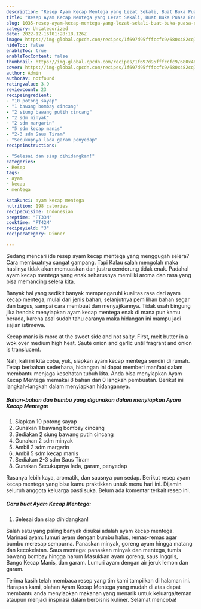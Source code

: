 ```yaml
---
description: "Resep Ayam Kecap Mentega yang Lezat Sekali, Buat Buka Puasa Enak Banget"
title: "Resep Ayam Kecap Mentega yang Lezat Sekali, Buat Buka Puasa Enak Banget"
slug: 1035-resep-ayam-kecap-mentega-yang-lezat-sekali-buat-buka-puasa-enak-banget
category: Uncategorized
date: 2022-12-16T01:28:18.126Z
image: https://img-global.cpcdn.com/recipes/1f697d95fffccfc9/680x482cq70/ayam-kecap-mentega-foto-resep-utama.jpg
hideToc: false
enableToc: true
enableTocContent: false
thumbnail: https://img-global.cpcdn.com/recipes/1f697d95fffccfc9/680x482cq70/ayam-kecap-mentega-foto-resep-utama.jpg
cover: https://img-global.cpcdn.com/recipes/1f697d95fffccfc9/680x482cq70/ayam-kecap-mentega-foto-resep-utama.jpg
author: Admin
authorAv: notfound
ratingvalue: 3.9
reviewcount: 23
recipeingredient:
- "10 potong sayap"
- "1 bawang bombay cincang"
- "2 siung bawang putih cincang"
- "2 sdm minyak"
- "2 sdm margarin"
- "5 sdm kecap manis"
- "2-3 sdm Saus Tiram"
- "Secukupnya lada garam penyedap"
recipeinstructions:

- "Selesai dan siap dihidangkan!"
categories:
- Resep
tags:
- ayam
- kecap
- mentega

katakunci: ayam kecap mentega 
nutrition: 198 calories
recipecuisine: Indonesian
preptime: "PT33M"
cooktime: "PT42M"
recipeyield: "3"
recipecategory: Dinner

---
```



Sedang mencari ide resep ayam kecap mentega yang menggugah selera? Cara membuatnya sangat gampang. Tapi Kalau salah mengolah maka hasilnya tidak akan memuaskan dan justru cenderung tidak enak. Padahal ayam kecap mentega yang enak seharusnya memiliki aroma dan rasa yang bisa memancing selera kita.


Banyak hal yang sedikit banyak mempengaruhi kualitas rasa dari ayam kecap mentega, mulai dari jenis bahan, selanjutnya pemilihan bahan segar dan bagus, sampai cara membuat dan menyajikannya. Tidak usah bingung jika hendak menyiapkan ayam kecap mentega enak di mana pun kamu berada, karena asal sudah tahu caranya maka hidangan ini mampu jadi sajian istimewa.

Kecap manis is more at the sweet side and not salty. First, melt butter in a wok over medium high heat. Sauté onion and garlic until fragrant and onion is translucent.


Nah, kali ini kita coba, yuk, siapkan ayam kecap mentega sendiri di rumah. Tetap berbahan sederhana, hidangan ini dapat memberi manfaat dalam membantu menjaga kesehatan tubuh kita. Anda bisa menyiapkan Ayam Kecap Mentega memakai 8 bahan dan 0 langkah pembuatan. Berikut ini langkah-langkah dalam menyiapkan hidangannya.

<!--inarticleads1-->

##### Bahan-bahan dan bumbu yang digunakan dalam menyiapkan Ayam Kecap Mentega:

1. Siapkan 10 potong sayap
1. Gunakan 1 bawang bombay cincang
1. Sediakan 2 siung bawang putih cincang
1. Gunakan 2 sdm minyak
1. Ambil 2 sdm margarin
1. Ambil 5 sdm kecap manis
1. Sediakan 2-3 sdm Saus Tiram
1. Gunakan Secukupnya lada, garam, penyedap


Rasanya lebih kaya, aromatik, dan sausnya pun sedap. Berikut resep ayam kecap mentega yang bisa kamu praktikkan untuk menu hari ini. Dijamin seluruh anggota keluarga pasti suka. Belum ada komentar terkait resep ini. 

<!--inarticleads2-->

##### Cara buat Ayam Kecap Mentega:


1. Selesai dan siap dihidangkan!

Salah satu yang paling banyak disukai adalah ayam kecap mentega. Marinasi ayam: lumuri ayam dengan bumbu halus, remas-remas agar bumbu meresap sempurna. Panaskan minyak, goreng ayam hingga matang dan kecokelatan. Saus mentega: panaskan minyak dan mentega, tumis bawang bombay hingga harum Masukkan ayam goreng, saus Inggris, Bango Kecap Manis, dan garam. Lumuri ayam dengan air jeruk lemon dan garam. 

Terima kasih telah membaca resep yang tim kami tampilkan di halaman ini. Harapan kami, olahan Ayam Kecap Mentega yang mudah di atas dapat membantu anda menyiapkan makanan yang menarik untuk keluarga/teman ataupun menjadi inspirasi dalam berbisnis kuliner. Selamat mencoba!
